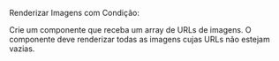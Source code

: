 Renderizar Imagens com Condição: 

Crie um componente que receba um array de URLs de imagens. O componente deve renderizar todas as imagens cujas URLs não estejam vazias. 
